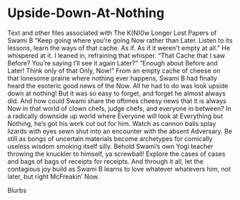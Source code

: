 # Upside-Down-At-Nothing
Text and other files associated with The K(N)0w Longer Lost Papers of Swami B
“Keep going where you’re going Now rather than Later. Listen to its lessons, learn the ways of that cache. As if. As if it weren't empty at all.” He whispered at it.
I leaned in, refraining that whisper. “That Cache that I saw Before? You’re saying I’ll see it again Later?”
“Enough about Before and Later! Think only of that Only, Now!”
From an empty cache of cheese on that lonesome prairie where nothing ever happens, Swami B had finally heard the esoteric good news of the Now.  All he had to do was look upside down at nothing! 
      But  it was so easy to forget, and forget he almost always did. And how could Swami share the oftimes cheesy news that it is always Now in that world of clown chefs, judge chefs, and everyone in between? In a radically  downside up world where Everyone will look at Everything but Nothing, he’s got his work cut out for him.   Watch as cannon balls splay lizards with eyes sewn shut into an encounter with the absent Adversary.  Be still as bongs of uncertain materials become archetypes for comically useless wisdom smoking itself silly.  Behold Swami’s own Yogi teacher throwing the knuckler to himself, ya screwball! Explore the cases of cases and  bags of bags of receipts for receipts. And through it all, let the contagious joy build as Swami B learns to love whatever whatevers him, not later, but right McFreakin’ Now.

Blurbs
